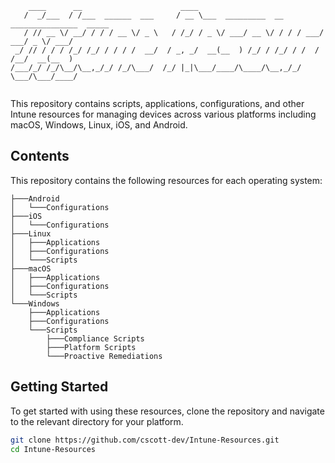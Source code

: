 ```plaintext
    ____      __                      ____                                           
   /  _/___  / /___  ______  ___     / __ \___  _________  __  _______________  _____
   / // __ \/ __/ / / / __ \/ _ \   / /_/ / _ \/ ___/ __ \/ / / / ___/ ___/ _ \/ ___/
 _/ // / / / /_/ /_/ / / / /  __/  / _, _/  __(__  ) /_/ / /_/ / /  / /__/  __(__  ) 
/___/_/ /_/\__/\__,_/_/ /_/\___/  /_/ |_|\___/____/\____/\__,_/_/   \___/\___/____/  
                                                                                     
```

This repository contains scripts, applications, configurations, and other Intune resources for managing devices across
various platforms including macOS, Windows, Linux, iOS, and Android.

## Contents

This repository contains the following resources for each operating system:

```plaintext
├───Android
│   └───Configurations
├───iOS
│   └───Configurations
├───Linux
│   ├───Applications
│   ├───Configurations
│   └───Scripts
├───macOS
│   ├───Applications
│   ├───Configurations
│   └───Scripts
└───Windows
    ├───Applications
    ├───Configurations
    └───Scripts
        ├───Compliance Scripts
        ├───Platform Scripts
        └───Proactive Remediations
```

## Getting Started

To get started with using these resources, clone the repository and navigate to the relevant directory for your
platform.

```sh
git clone https://github.com/cscott-dev/Intune-Resources.git
cd Intune-Resources
```